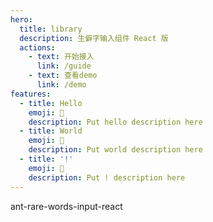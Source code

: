 ```yaml
---
hero:
  title: library
  description: 生僻字输入组件 React 版
  actions:
    - text: 开始接入
      link: /guide
    - text: 查看demo
      link: /demo
features:
  - title: Hello
    emoji: 💎
    description: Put hello description here
  - title: World
    emoji: 🌈
    description: Put world description here
  - title: '!'
    emoji: 🚀
    description: Put ! description here
---
```


ant-rare-words-input-react
